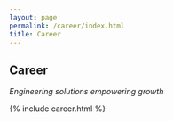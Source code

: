 ```yaml
---
layout: page
permalink: /career/index.html
title: Career
---
```


## Career

*Engineering solutions empowering growth*


{% include career.html %}